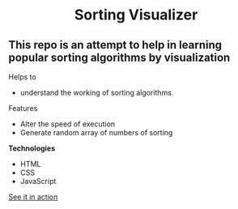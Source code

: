 <h1 align="center"> Sorting Visualizer </h1>
<h2> This repo is an attempt to help in learning popular sorting algorithms by visualization </h2>

Helps to 
<ul>
  <li> understand the working of sorting algorithms </li>
</ul>

Features
<ul>
  <li> Alter the speed of execution </li>
  <li> Generate random array of numbers of sorting </li>
</ul>

<b> Technologies </b>
<ul>
  <li> HTML </li>
  <li> CSS </li>
  <li> JavaScript </li>
</ul>

<a href="https://chandrakant2000.github.io/Sorting-Visualizer"> See it in action </a> 

